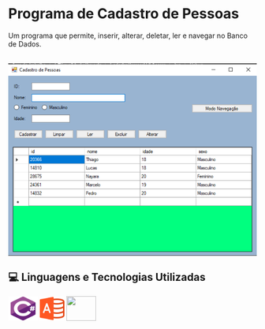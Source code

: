 # Programa de Cadastro de Pessoas
Um programa que permite, inserir, alterar, deletar, ler e navegar no Banco de Dados.

<br>

<img align="center" src="Screenshot_2.png">

<br>

## 💻 Linguagens e Tecnologias Utilizadas
<div style="display: inline_block">
  <img align="center" height="50" width="60" src="https://raw.githubusercontent.com/devicons/devicon/master/icons/csharp/csharp-original.svg">
  <img align="center" height="50" width="50" src="microsoft-access.png">
  <img align="center" height="50" width="60" src="https://cdn.jsdelivr.net/gh/devicons/devicon/icons/visualstudio/visualstudio-plain.svg" />
</div>
